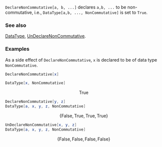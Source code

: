 `DeclareNonCommutative[a, b, ...]` declares `a,b, ...` to be non-commutative, i.e., `DataType[a,b, ..., NonCommutative]` is set to `True`.

### See also

[DataType](DataType), [UnDeclareNonCommutative](UnDeclareNonCommutative).

### Examples

As a side effect of `DeclareNonCommutative`, `x` is declared to be of data type `NonCommutative`.

```mathematica
DeclareNonCommutative[x]
```

```mathematica
DataType[x, NonCommutative]
```

$$\text{True}$$

```mathematica
DeclareNonCommutative[y, z]
DataType[a, x, y, z, NonCommutative]
```

$$\{\text{False},\text{True},\text{True},\text{True}\}$$

```mathematica
UnDeclareNonCommutative[x, y, z]
DataType[a, x, y, z, NonCommutative]
```

$$\{\text{False},\text{False},\text{False},\text{False}\}$$